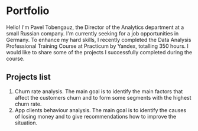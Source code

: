 # Portfolio
Hello! I'm Pavel Tobengauz, the Director of the Analytics department at a small Russian company. I'm currently seeking for a job opportunities in Germany. To enhance my hard skills, I recently completed the Data Analysis Professional Training Course at Practicum by Yandex, totalling 350 hours.  I would like to share some of the projects I successfully completed during the course.

## Projects list
1. Churn rate analysis. The main goal is to identify the main factors that affect the customers churn and to form some segments with the highest churn rate.
2. App clients behaviour analysis. The main goal is to identify the causes of losing money and to give recommendations how to improve the situation.
